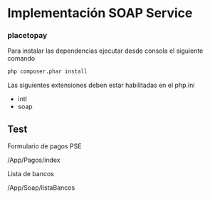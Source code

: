# Implementación SOAP Service
### placetopay

Para instalar las dependencias ejecutar desde consola el siguiente comando

```bash
php composer.phar install
```

Las siguientes extensiones deben estar habilitadas en el php.ini

- intl
- soap

## Test

Formulario de pagos PSE

/App/Pagos/index

Lista de bancos

/App/Soap/listaBancos